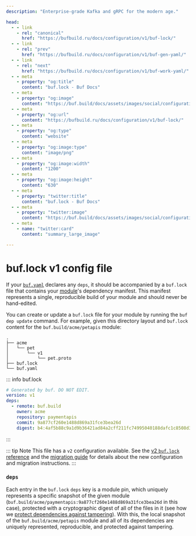 ```yaml
---
description: "Enterprise-grade Kafka and gRPC for the modern age."

head:
  - - link
    - rel: "canonical"
      href: "https://bufbuild.ru/docs/configuration/v1/buf-lock/"
  - - link
    - rel: "prev"
      href: "https://bufbuild.ru/docs/configuration/v1/buf-gen-yaml/"
  - - link
    - rel: "next"
      href: "https://bufbuild.ru/docs/configuration/v1/buf-work-yaml/"
  - - meta
    - property: "og:title"
      content: "buf.lock - Buf Docs"
  - - meta
    - property: "og:image"
      content: "https://buf.build/docs/assets/images/social/configuration/v1/buf-lock.png"
  - - meta
    - property: "og:url"
      content: "https://bufbuild.ru/docs/configuration/v1/buf-lock/"
  - - meta
    - property: "og:type"
      content: "website"
  - - meta
    - property: "og:image:type"
      content: "image/png"
  - - meta
    - property: "og:image:width"
      content: "1200"
  - - meta
    - property: "og:image:height"
      content: "630"
  - - meta
    - property: "twitter:title"
      content: "buf.lock - Buf Docs"
  - - meta
    - property: "twitter:image"
      content: "https://buf.build/docs/assets/images/social/configuration/v1/buf-lock.png"
  - - meta
    - name: "twitter:card"
      content: "summary_large_image"

---
```


# buf.lock v1 config file

If your [`buf.yaml`](../buf-yaml/) declares any `deps`, it should be accompanied by a `buf.lock` file that contains your [module](../../../cli/modules-workspaces/)'s dependency manifest. This manifest represents a single, reproducible build of your module and should never be hand-edited.

You can create or update a `buf.lock` file for your module by running the `buf dep update` command. For example, given this directory layout and `buf.lock` content for the `buf.build/acme/petapis` module:

```text
.
├── acme
│   └── pet
│       └── v1
│           └── pet.proto
├── buf.lock
└── buf.yaml
```

::: info buf.lock

```yaml
# Generated by buf. DO NOT EDIT.
version: v1
deps:
  - remote: buf.build
    owner: acme
    repository: paymentapis
    commit: 9a877cf260e1488d869a31fce3bea26d
    digest: b4:4af5b88c9a1d9b36421ad84a2cff211fc74995040188dafc1c8508d36406140e40eb0ab82d21e761961e4a71631d4474e3d0608b987ca3d02d5d19012edff21d
```

:::

::: tip Note
This file has a `v2` configuration available. See the [v2 `buf.lock` reference](../../v2/buf-lock/) and the [migration guide](../../../migration-guides/migrate-v2-config-files/) for details about the new configuration and migration instructions.
:::

### `deps`

Each entry in the `buf.lock` `deps` key is a module pin, which uniquely represents a specific snapshot of the given module (`buf.build/acme/paymentapis:9a877cf260e1488d869a31fce3bea26d` in this case), protected with a cryptographic digest of all of the files in it (see how we [protect dependencies against tampering](../../../bsr/module/dependency-management/#tamper-proofing)). With this, the local snapshot of the `buf.build/acme/petapis` module and all of its dependencies are uniquely represented, reproducible, and protected against tampering.
